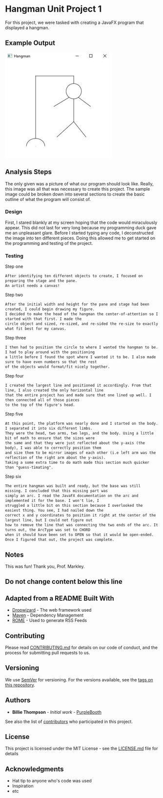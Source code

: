 # Hangman Unit Project 1

For this project, we were tasked with creating a JavaFX program that displayed a hangman. 

## Example Output

![Sample Output](README.jpg)

## Analysis Steps

The only given was a picture of what our program should look like. Really, this image was
all that was necessary to create this project. The sample image could be broken down into several
sections to create the basic outline of what the program will consist of. 

### Design

First, I stared blankly at my screen hoping that the code would miraculously appear. This did not last
for very long because my programming duck gave me an unpleasant glare. Before I started typing any code,
I deconstructed the image into ten different pieces. Doing this allowed me to get started on the programming 
and testing of the project.

### Testing

Step one

```
After identifying ten different objects to create, I focused on preparing the stage and the pane. 
An artist needs a canvas!
```

Step two

```
After the initial width and height for the pane and stage had been created, I could begin drawing my figure. 
I decided to make the head of the hangman the center-of-attention so I started with that first. I made the 
circle object and sized, re-sized, and re-sided the re-size to exactly what fit best for my canvas.
```

Step three

```
I then had to position the circle to where I wanted the hangman to be. I had to play around with the positioning
a little before I found the spot where I wanted it to be. I also made sure to have even numbers so that the rest
of the objects would format/fit nicely together. 
```

Step four

```
I created the largest line and positioned it accordingly. From that line, I also created the only horizontal line
that the entire project has and made sure that one lined up well. I then connected all of those pieces 
to the top of the figure's head.
```

Step five

```
At this point, the platform was nearly done and I started on the body. I separated it into six different limbs.
They were the head, two arms, two legs, and the body. Using a little bit of math to ensure that the sizes were
the same and that they were just reflected about the y-axis (the body), I was able to correctly position them
and size them to be mirror images of each other (i.e left arm was the reflection of the right arm about the y-axis).
Taking a some extra time to do math made this section much quicker than "guess-timating". 
```

Step six

```
The entire hangman was built and ready, but the base was still missing. I concluded that this missing part was
simply an arc. I read the JavaFX documentation on the arc and implemented it for the base. I won't lie, I
struggled a little bit on this section because I overlooked the easiest thing. You see, I had nailed down the 
correct x and y coordinates to position it right at the center of the largest line, but I could not figure out
how to remove the line that was connecting the two ends of the arc. It turns out, the ArcType was set to CHORD
when it should have been set to OPEN so that it would be open-ended. Once I figured that out, the project was complete. 
```

## Notes

This was fun! Thank you, Prof. Markley.

## Do not change content below this line
## Adapted from a README Built With

* [Dropwizard](http://www.dropwizard.io/1.0.2/docs/) - The web framework used
* [Maven](https://maven.apache.org/) - Dependency Management
* [ROME](https://rometools.github.io/rome/) - Used to generate RSS Feeds

## Contributing

Please read [CONTRIBUTING.md](https://gist.github.com/PurpleBooth/b24679402957c63ec426) for details on our code of conduct, and the process for submitting pull requests to us.

## Versioning

We use [SemVer](http://semver.org/) for versioning. For the versions available, see the [tags on this repository](https://github.com/your/project/tags). 

## Authors

* **Billie Thompson** - *Initial work* - [PurpleBooth](https://github.com/PurpleBooth)

See also the list of [contributors](https://github.com/your/project/contributors) who participated in this project.

## License

This project is licensed under the MIT License - see the [LICENSE.md](LICENSE.md) file for details

## Acknowledgments

* Hat tip to anyone who's code was used
* Inspiration
* etc
